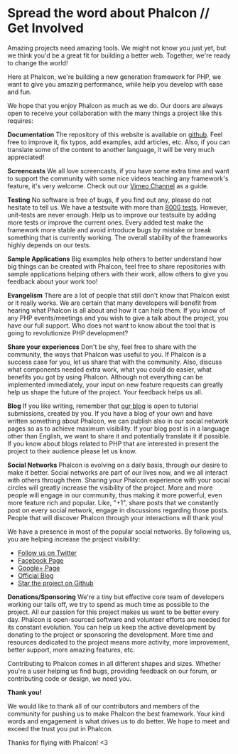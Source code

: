 <!--
slug: spread-the-word-about-phalcon-get-involved
date: Thu May 09 2013 14:57:00 GMT-0400 (EDT)
tags: php, phalcon
title: Spread the word about Phalcon // Get Involved
id: 50027039292
link: http://blog.phalconphp.com/post/50027039292/spread-the-word-about-phalcon-get-involved
raw: {"blog_name":"phalconphp","id":50027039292,"post_url":"http://blog.phalconphp.com/post/50027039292/spread-the-word-about-phalcon-get-involved","slug":"spread-the-word-about-phalcon-get-involved","type":"text","date":"2013-05-09 18:57:00 GMT","timestamp":1368125820,"state":"published","format":"html","reblog_key":"YDSZkfoJ","tags":["php","phalcon"],"short_url":"http://tmblr.co/Z6Pumvkbs0ey","highlighted":[],"note_count":3,"title":"Spread the word about Phalcon // Get Involved","body":"<p>Amazing projects need amazing tools. We might not know you just yet, but we think you&rsquo;d be a great fit for building a better web. Together, we&rsquo;re ready to change the world!</p>\n<p>Here at Phalcon, we're building a new generation framework for PHP, we want to give you amazing performance, while help you develop with ease and fun.</p>\n<p>We hope that you enjoy Phalcon as much as we do. Our doors are always open to receive your collaboration with the many things a project like this requires:</p>\n<p><strong>Documentation</strong> The repository of this website is available on <a href=\"http://github.com/phalcon/docs\">github</a>. Feel free to improve it, fix typos, add examples, add articles, etc. Also, if you can translate some of the content to another language, it will be very much appreciated!</p>\n<p><strong>Screencasts</strong> We all love screencasts, if you have some extra time and want to support the community with some nice videos teaching any framework&rsquo;s feature, it&rsquo;s very welcome. Check out our <a href=\"https://vimeo.com/user10964377\">Vimeo Channel</a> as a guide.</p>\n<p><strong>Testing</strong> No software is free of bugs, if you find out any, please do not hesitate to tell us. We have a testsuite with more than <a href=\"https://travis-ci.org/phalcon/cphalcon\">8000 tests</a>. However, unit-tests are never enough. Help us to improve our testsuite by adding more tests or improve the current ones. Every added test make the framework more stable and avoid introduce bugs by mistake or break something that is currently working. The overall stability of the frameworks highly depends on our tests.</p>\n<p><strong>Sample Applications</strong> Big examples help others to better understand how big things can be created with Phalcon, feel free to share repositories with sample applications helping others with their work, allow others to give you feedback about your work too!</p>\n<p><strong>Evangelism</strong> There are a lot of people that still don't know that Phalcon exist or it really works. We are certain that many developers will benefit from hearing what Phalcon is all about and how it can help them. If you know of any PHP events/meetings and you wish to give a talk about the project, you have our full support. Who does not want to know about the tool that is going to revolutionize PHP development?</p>\n<p><strong>Share your experiences</strong> Don't be shy, feel free to share with the community, the ways that Phalcon was useful to you. If Phalcon is a success case for you, let us share that with the community. Also, discuss what components needed extra work, what you could do easier, what benefits you got by using Phalcon. Although not everything can be implemented immediately, your input on new feature requests can greatly help us shape the future of the project. Your feedback helps us all.</p>\n<p><strong>Blog</strong> If you like writing, remember that <a href=\"http://blog.phalconphp.com/\">our blog</a> is open to tutorial submissions, created by you. If you have a blog of your own and have written something about Phalcon, we can publish also in our social network pages so as to achieve maximum visibility. If your blog post is in a language other than English, we want to share it and potentially translate it if possible. If you know about blogs related to PHP that are interested in present the project to their audience please let us know.</p>\n<p><strong>Social Networks</strong> Phalcon is evolving on a daily basis, through our desire to make it better. Social networks are part of our lives now, and we all interact with others through them. Sharing your Phalcon experience with your social circles will greatly increase the visibility of the project. More and more people will engage in our community, thus making it more powerful, even more feature rich and popular. Like, "+1", share posts that we constantly post on every social network, engage in discussions regarding those posts. People that will discover Phalcon through your interactions will thank you!</p>\n<p>We have a presence in most of the popular social networks. By following us, you are helping increase the project visibility:</p>\n<ul><li><a href=\"http://twitter.com/phalconphp\">Follow us on Twitter</a></li>\n<li><a href=\"http://www.facebook.com/pages/Phalcon/134230726685897\">Facebook Page</a></li>\n<li><a href=\"https://plus.google.com/102376109340560896457\">Google+ Page</a></li>\n<li><a href=\"http://blog.phalconphp.com/\">Official Blog</a></li>\n<li><a href=\"http://github.com/phalcon/cphalcon\">Star the project on Github</a></li>\n</ul><p><strong>Donations/Sponsoring</strong> We're a tiny but effective core team of developers working our tails off, we try to spend as much time as possible to the project. All our passion for this project makes us want to be better every day. Phalcon is open-sourced software and volunteer efforts are needed for its constant evolution. You can help us keep the active development by donating to the project or sponsoring the development. More time and resources dedicated to the project means more activity, more improvement, better support, more amazing features, etc.</p>\n<p>Contributing to Phalcon comes in all different shapes and sizes. Whether you&rsquo;re a user helping us find bugs, providing feedback on our forum, or contributing code or design, we need you.</p>\n<p><strong>Thank you!</strong> </p>\n<p>We would like to thank all of our contributors and members of the community for pushing us to make Phalcon the best framework. Your kind words and engagement is what drives us to do better. We hope to meet and exceed the trust you put in Phalcon.</p>\n<p>Thanks for flying with Phalcon! &lt;3</p>","reblog":{"tree_html":"","comment":"<p>Amazing projects need amazing tools. We might not know you just yet, but we think you&rsquo;d be a great fit for building a better web. Together, we&rsquo;re ready to change the world!</p>\n<p>Here at Phalcon, we&rsquo;re building a new generation framework for PHP, we want to give you amazing performance, while help you develop with ease and fun.</p>\n<p>We hope that you enjoy Phalcon as much as we do. Our doors are always open to receive your collaboration with the many things a project like this requires:</p>\n<p><strong>Documentation</strong>&nbsp;The repository of this website is available on <a href=\"http://github.com/phalcon/docs\">github</a>. Feel free to improve it, fix typos, add examples, add articles, etc. Also, if you can translate some of the content to another language, it will be very much appreciated!</p>\n<p><strong>Screencasts</strong>&nbsp;We all love screencasts, if you have some extra time and want to support the community with some nice videos teaching any framework&rsquo;s feature, it&rsquo;s very welcome. Check out our&nbsp;<a href=\"https://vimeo.com/user10964377\">Vimeo Channel</a>&nbsp;as a guide.</p>\n<p><strong>Testing</strong>&nbsp;No software is free of bugs, if you find out any, please do not hesitate to tell us. We have a testsuite with more than&nbsp;<a href=\"https://travis-ci.org/phalcon/cphalcon\">8000 tests</a>. However, unit-tests are never enough. Help us to improve our testsuite by adding more tests or improve the current ones. Every added test make the framework more stable and avoid introduce bugs by mistake or break something that is currently working. The overall stability of the frameworks highly depends on our tests.</p>\n<p><strong>Sample Applications</strong>&nbsp;Big examples help others to better understand how big things can be created with Phalcon, feel free to share repositories with sample applications helping others with their work, allow others to give you feedback about your work too!</p>\n<p><strong>Evangelism</strong>&nbsp;There are a lot of people that still don&rsquo;t know that Phalcon exist or it really works. We are certain that many developers will benefit from hearing what Phalcon is all about and how it can help them. If you know of any PHP events/meetings and you wish to give a talk about the project, you have our full support. Who does not want to know about the tool that is going to revolutionize PHP development?</p>\n<p><strong>Share your experiences</strong>&nbsp;Don&rsquo;t be shy, feel free to share with the community, the ways that Phalcon was useful to you. If Phalcon is a success case for you, let us share that with the community. Also, discuss what components needed extra work, what you could do easier, what benefits you got by using Phalcon. Although not everything can be implemented immediately, your input on new feature requests can greatly help us shape the future of the project. Your feedback helps us all.</p>\n<p><strong>Blog</strong>&nbsp;If you like writing, remember that&nbsp;<a href=\"http://blog.phalconphp.com/\">our blog</a>&nbsp;is open to tutorial submissions, created by you. If you have a blog of your own and have written something about Phalcon, we can publish also in our social network pages so as to achieve maximum visibility. If your blog post is in a language other than English, we want to share it and potentially translate it if possible. If you know about blogs related to PHP that are interested in present the project to their audience please let us know.</p>\n<p><strong>Social Networks</strong>&nbsp;Phalcon is evolving on a daily basis, through our desire to make it better. Social networks are part of our lives now, and we all interact with others through them. Sharing your Phalcon experience with your social circles will greatly increase the visibility of the project. More and more people will engage in our community, thus making it more powerful, even more feature rich and popular. Like, &ldquo;+1&rdquo;, share posts that we constantly post on every social network, engage in discussions regarding those posts. People that will discover Phalcon through your interactions will thank you!</p>\n<p>We have a presence in most of the popular social networks. By following us, you are helping increase the project visibility:</p>\n<ul><li><a href=\"http://twitter.com/phalconphp\">Follow us on Twitter</a></li>\n<li><a href=\"http://www.facebook.com/pages/Phalcon/134230726685897\">Facebook Page</a></li>\n<li><a href=\"https://plus.google.com/102376109340560896457\">Google+ Page</a></li>\n<li><a href=\"http://blog.phalconphp.com/\">Official Blog</a></li>\n<li><a href=\"http://github.com/phalcon/cphalcon\">Star the project on Github</a></li>\n</ul><p><strong>Donations/Sponsoring</strong>&nbsp;We&rsquo;re a tiny but effective core team of developers working our tails off, we try to spend as much time as possible to the project. All our passion for this project makes us want to be better every day. Phalcon is open-sourced software and volunteer efforts are needed for its constant evolution. You can help us keep the active development by donating to the project or sponsoring the development. More time and resources dedicated to the project means more activity, more improvement, better support, more amazing features, etc.</p>\n<p>Contributing to Phalcon comes in all different shapes and sizes. Whether you&rsquo;re a user helping us find bugs, providing feedback on our forum, or contributing code or design, we need you.</p>\n<p><strong>Thank you!</strong>&nbsp;</p>\n<p>We would like to thank all of our contributors and members of the community for pushing us to make Phalcon the best framework. Your kind words and engagement is what drives us to do better. We hope to meet and exceed the trust you put in Phalcon.</p>\n<p>Thanks for flying with Phalcon! &lt;3</p>"},"trail":[{"blog":{"name":"phalconphp","theme":{"header_full_width":1117,"header_full_height":426,"header_focus_width":758,"header_focus_height":426,"avatar_shape":"square","background_color":"#FAFAFA","body_font":"Helvetica Neue","header_bounds":"0,937,426,179","header_image":"http://static.tumblr.com/be2b0380984b972b47699d457f4c0ffb/ivjir8a/815nn0qo7/tumblr_static_28z87js742xwowwo0kco04ogs.jpg","header_image_focused":"http://static.tumblr.com/be2b0380984b972b47699d457f4c0ffb/ivjir8a/laHnn0qo9/tumblr_static_tumblr_static_28z87js742xwowwo0kco04ogs_focused_v3.jpg","header_image_scaled":"http://static.tumblr.com/be2b0380984b972b47699d457f4c0ffb/ivjir8a/815nn0qo7/tumblr_static_28z87js742xwowwo0kco04ogs_2048_v2.jpg","header_stretch":true,"link_color":"#529ECC","show_avatar":true,"show_description":true,"show_header_image":true,"show_title":true,"title_color":"#444444","title_font":"Gibson","title_font_weight":"bold"}},"post":{"id":"50027039292"},"content":"<p>Amazing projects need amazing tools. We might not know you just yet, but we think you'd be a great fit for building a better web. Together, we're ready to change the world!</p>\n<p>Here at Phalcon, we're building a new generation framework for PHP, we want to give you amazing performance, while help you develop with ease and fun.</p>\n<p>We hope that you enjoy Phalcon as much as we do. Our doors are always open to receive your collaboration with the many things a project like this requires:</p>\n<p><strong>Documentation</strong> The repository of this website is available on <a href=\"http://github.com/phalcon/docs\">github</a>. Feel free to improve it, fix typos, add examples, add articles, etc. Also, if you can translate some of the content to another language, it will be very much appreciated!</p>\n<p><strong>Screencasts</strong> We all love screencasts, if you have some extra time and want to support the community with some nice videos teaching any framework's feature, it's very welcome. Check out our <a href=\"https://vimeo.com/user10964377\">Vimeo Channel</a> as a guide.</p>\n<p><strong>Testing</strong> No software is free of bugs, if you find out any, please do not hesitate to tell us. We have a testsuite with more than <a href=\"https://travis-ci.org/phalcon/cphalcon\">8000 tests</a>. However, unit-tests are never enough. Help us to improve our testsuite by adding more tests or improve the current ones. Every added test make the framework more stable and avoid introduce bugs by mistake or break something that is currently working. The overall stability of the frameworks highly depends on our tests.</p>\n<p><strong>Sample Applications</strong> Big examples help others to better understand how big things can be created with Phalcon, feel free to share repositories with sample applications helping others with their work, allow others to give you feedback about your work too!</p>\n<p><strong>Evangelism</strong> There are a lot of people that still don't know that Phalcon exist or it really works. We are certain that many developers will benefit from hearing what Phalcon is all about and how it can help them. If you know of any PHP events/meetings and you wish to give a talk about the project, you have our full support. Who does not want to know about the tool that is going to revolutionize PHP development?</p>\n<p><strong>Share your experiences</strong> Don't be shy, feel free to share with the community, the ways that Phalcon was useful to you. If Phalcon is a success case for you, let us share that with the community. Also, discuss what components needed extra work, what you could do easier, what benefits you got by using Phalcon. Although not everything can be implemented immediately, your input on new feature requests can greatly help us shape the future of the project. Your feedback helps us all.</p>\n<p><strong>Blog</strong> If you like writing, remember that <a href=\"http://blog.phalconphp.com/\">our blog</a> is open to tutorial submissions, created by you. If you have a blog of your own and have written something about Phalcon, we can publish also in our social network pages so as to achieve maximum visibility. If your blog post is in a language other than English, we want to share it and potentially translate it if possible. If you know about blogs related to PHP that are interested in present the project to their audience please let us know.</p>\n<p><strong>Social Networks</strong> Phalcon is evolving on a daily basis, through our desire to make it better. Social networks are part of our lives now, and we all interact with others through them. Sharing your Phalcon experience with your social circles will greatly increase the visibility of the project. More and more people will engage in our community, thus making it more powerful, even more feature rich and popular. Like, "+1", share posts that we constantly post on every social network, engage in discussions regarding those posts. People that will discover Phalcon through your interactions will thank you!</p>\n<p>We have a presence in most of the popular social networks. By following us, you are helping increase the project visibility:</p>\n<ul><li><a href=\"http://twitter.com/phalconphp\">Follow us on Twitter</a></li>\n<li><a href=\"http://www.facebook.com/pages/Phalcon/134230726685897\">Facebook Page</a></li>\n<li><a href=\"https://plus.google.com/102376109340560896457\">Google+ Page</a></li>\n<li><a href=\"http://blog.phalconphp.com/\">Official Blog</a></li>\n<li><a href=\"http://github.com/phalcon/cphalcon\">Star the project on Github</a></li>\n</ul><p><strong>Donations/Sponsoring</strong> We're a tiny but effective core team of developers working our tails off, we try to spend as much time as possible to the project. All our passion for this project makes us want to be better every day. Phalcon is open-sourced software and volunteer efforts are needed for its constant evolution. You can help us keep the active development by donating to the project or sponsoring the development. More time and resources dedicated to the project means more activity, more improvement, better support, more amazing features, etc.</p>\n<p>Contributing to Phalcon comes in all different shapes and sizes. Whether you're a user helping us find bugs, providing feedback on our forum, or contributing code or design, we need you.</p>\n<p><strong>Thank you!</strong> </p>\n<p>We would like to thank all of our contributors and members of the community for pushing us to make Phalcon the best framework. Your kind words and engagement is what drives us to do better. We hope to meet and exceed the trust you put in Phalcon.</p>\n<p>Thanks for flying with Phalcon! <3</p>","content_raw":"<p>Amazing projects need amazing tools. We might not know you just yet, but we think you'd be a great fit for building a better web. Together, we're ready to change the world!</p>\r\n<p>Here at Phalcon, we&rsquo;re building a new generation framework for PHP, we want to give you amazing performance, while help you develop with ease and fun.</p>\r\n<p>We hope that you enjoy Phalcon as much as we do. Our doors are always open to receive your collaboration with the many things a project like this requires:</p>\r\n<p><strong>Documentation</strong>&nbsp;The repository of this website is available on <a href=\"github.com/phalcon/docs\">github</a>. Feel free to improve it, fix typos, add examples, add articles, etc. Also, if you can translate some of the content to another language, it will be very much appreciated!</p>\r\n<p><strong>Screencasts</strong>&nbsp;We all love screencasts, if you have some extra time and want to support the community with some nice videos teaching any framework's feature, it's very welcome. Check out our&nbsp;<a href=\"https://vimeo.com/user10964377\">Vimeo Channel</a>&nbsp;as a guide.</p>\r\n<p><strong>Testing</strong>&nbsp;No software is free of bugs, if you find out any, please do not hesitate to tell us. We have a testsuite with more than&nbsp;<a href=\"https://travis-ci.org/phalcon/cphalcon\">8000 tests</a>. However, unit-tests are never enough. Help us to improve our testsuite by adding more tests or improve the current ones. Every added test make the framework more stable and avoid introduce bugs by mistake or break something that is currently working. The overall stability of the frameworks highly depends on our tests.</p>\r\n<p><strong>Sample Applications</strong>&nbsp;Big examples help others to better understand how big things can be created with Phalcon, feel free to share repositories with sample applications helping others with their work, allow others to give you feedback about your work too!</p>\r\n<p><strong>Evangelism</strong>&nbsp;There are a lot of people that still don&rsquo;t know that Phalcon exist or it really works. We are certain that many developers will benefit from hearing what Phalcon is all about and how it can help them. If you know of any PHP events/meetings and you wish to give a talk about the project, you have our full support. Who does not want to know about the tool that is going to revolutionize PHP development?</p>\r\n<p><strong>Share your experiences</strong>&nbsp;Don&rsquo;t be shy, feel free to share with the community, the ways that Phalcon was useful to you. If Phalcon is a success case for you, let us share that with the community. Also, discuss what components needed extra work, what you could do easier, what benefits you got by using Phalcon. Although not everything can be implemented immediately, your input on new feature requests can greatly help us shape the future of the project. Your feedback helps us all.</p>\r\n<p><strong>Blog</strong>&nbsp;If you like writing, remember that&nbsp;<a href=\"http://blog.phalconphp.com/\">our blog</a>&nbsp;is open to tutorial submissions, created by you. If you have a blog of your own and have written something about Phalcon, we can publish also in our social network pages so as to achieve maximum visibility. If your blog post is in a language other than English, we want to share it and potentially translate it if possible. If you know about blogs related to PHP that are interested in present the project to their audience please let us know.</p>\r\n<p><strong>Social Networks</strong>&nbsp;Phalcon is evolving on a daily basis, through our desire to make it better. Social networks are part of our lives now, and we all interact with others through them. Sharing your Phalcon experience with your social circles will greatly increase the visibility of the project. More and more people will engage in our community, thus making it more powerful, even more feature rich and popular. Like, &ldquo;+1&rdquo;, share posts that we constantly post on every social network, engage in discussions regarding those posts. People that will discover Phalcon through your interactions will thank you!</p>\r\n<p>We have a presence in most of the popular social networks. By following us, you are helping increase the project visibility:</p>\r\n<ul><li><a href=\"http://twitter.com/phalconphp\">Follow us on Twitter</a></li>\r\n<li><a href=\"http://www.facebook.com/pages/Phalcon/134230726685897\">Facebook Page</a></li>\r\n<li><a href=\"https://plus.google.com/102376109340560896457\">Google+ Page</a></li>\r\n<li><a href=\"http://blog.phalconphp.com/\">Official Blog</a></li>\r\n<li><a href=\"http://github.com/phalcon/cphalcon\">Star the project on Github</a></li>\r\n</ul><p><strong>Donations/Sponsoring</strong>&nbsp;We&rsquo;re a tiny but effective core team of developers working our tails off, we try to spend as much time as possible to the project. All our passion for this project makes us want to be better every day. Phalcon is open-sourced software and volunteer efforts are needed for its constant evolution. You can help us keep the active development by donating to the project or sponsoring the development. More time and resources dedicated to the project means more activity, more improvement, better support, more amazing features, etc.</p>\r\n<p>Contributing to Phalcon comes in all different shapes and sizes. Whether you're a user helping us find bugs, providing feedback on our forum, or contributing code or design, we need you.</p>\r\n<p><strong>Thank you!</strong>&nbsp;</p>\r\n<p>We would like to thank all of our contributors and members of the community for pushing us to make Phalcon the best framework. Your kind words and engagement is what drives us to do better. We hope to meet and exceed the trust you put in Phalcon.</p>\r\n<p>Thanks for flying with Phalcon! &lt;3</p>","is_current_item":true,"is_root_item":true}]}
publish: 2013-05-09
-->


Spread the word about Phalcon // Get Involved
=============================================

Amazing projects need amazing tools. We might not know you just yet, but
we think you'd be a great fit for building a better web. Together, we're
ready to change the world!

Here at Phalcon, we're building a new generation framework for PHP, we
want to give you amazing performance, while help you develop with ease
and fun.

We hope that you enjoy Phalcon as much as we do. Our doors are always
open to receive your collaboration with the many things a project like
this requires:

**Documentation** The repository of this website is available on
[github](http://github.com/phalcon/docs). Feel free to improve it, fix
typos, add examples, add articles, etc. Also, if you can translate some
of the content to another language, it will be very much appreciated!

**Screencasts** We all love screencasts, if you have some extra time and
want to support the community with some nice videos teaching any
framework's feature, it's very welcome. Check out our [Vimeo
Channel](https://vimeo.com/user10964377) as a guide.

**Testing** No software is free of bugs, if you find out any, please do
not hesitate to tell us. We have a testsuite with more than [8000
tests](https://travis-ci.org/phalcon/cphalcon). However, unit-tests are
never enough. Help us to improve our testsuite by adding more tests or
improve the current ones. Every added test make the framework more
stable and avoid introduce bugs by mistake or break something that is
currently working. The overall stability of the frameworks highly
depends on our tests.

**Sample Applications** Big examples help others to better understand
how big things can be created with Phalcon, feel free to share
repositories with sample applications helping others with their work,
allow others to give you feedback about your work too!

**Evangelism** There are a lot of people that still don't know that
Phalcon exist or it really works. We are certain that many developers
will benefit from hearing what Phalcon is all about and how it can help
them. If you know of any PHP events/meetings and you wish to give a talk
about the project, you have our full support. Who does not want to know
about the tool that is going to revolutionize PHP development?

**Share your experiences** Don't be shy, feel free to share with the
community, the ways that Phalcon was useful to you. If Phalcon is a
success case for you, let us share that with the community. Also,
discuss what components needed extra work, what you could do easier,
what benefits you got by using Phalcon. Although not everything can be
implemented immediately, your input on new feature requests can greatly
help us shape the future of the project. Your feedback helps us all.

**Blog** If you like writing, remember that [our
blog](http://blog.phalconphp.com/) is open to tutorial submissions,
created by you. If you have a blog of your own and have written
something about Phalcon, we can publish also in our social network pages
so as to achieve maximum visibility. If your blog post is in a language
other than English, we want to share it and potentially translate it if
possible. If you know about blogs related to PHP that are interested in
present the project to their audience please let us know.

**Social Networks** Phalcon is evolving on a daily basis, through our
desire to make it better. Social networks are part of our lives now, and
we all interact with others through them. Sharing your Phalcon
experience with your social circles will greatly increase the visibility
of the project. More and more people will engage in our community, thus
making it more powerful, even more feature rich and popular. Like, "+1",
share posts that we constantly post on every social network, engage in
discussions regarding those posts. People that will discover Phalcon
through your interactions will thank you!

We have a presence in most of the popular social networks. By following
us, you are helping increase the project visibility:

-   [Follow us on Twitter](http://twitter.com/phalconphp)
-   [Facebook
    Page](http://www.facebook.com/pages/Phalcon/134230726685897)
-   [Google+ Page](https://plus.google.com/102376109340560896457)
-   [Official Blog](http://blog.phalconphp.com/)
-   [Star the project on Github](http://github.com/phalcon/cphalcon)

**Donations/Sponsoring** We're a tiny but effective core team of
developers working our tails off, we try to spend as much time as
possible to the project. All our passion for this project makes us want
to be better every day. Phalcon is open-sourced software and volunteer
efforts are needed for its constant evolution. You can help us keep the
active development by donating to the project or sponsoring the
development. More time and resources dedicated to the project means more
activity, more improvement, better support, more amazing features, etc.

Contributing to Phalcon comes in all different shapes and sizes. Whether
you're a user helping us find bugs, providing feedback on our forum, or
contributing code or design, we need you.

**Thank you!** 

We would like to thank all of our contributors and members of the
community for pushing us to make Phalcon the best framework. Your kind
words and engagement is what drives us to do better. We hope to meet and
exceed the trust you put in Phalcon.

Thanks for flying with Phalcon! \<3

